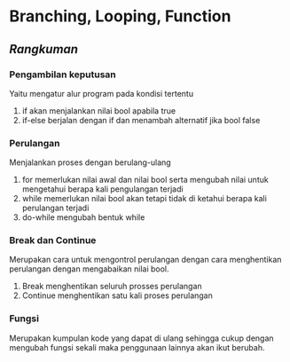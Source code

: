 # Branching, Looping, Function
## _Rangkuman_

### Pengambilan keputusan
Yaitu mengatur alur program pada kondisi tertentu
1. if akan menjalankan nilai bool apabila true
2. if-else  berjalan dengan if dan menambah alternatif jika bool false

### Perulangan
Menjalankan proses dengan berulang-ulang
1. for memerlukan nilai awal dan nilai bool serta mengubah nilai untuk mengetahui berapa kali pengulangan terjadi
2. while memerlukan nilai bool akan tetapi tidak di ketahui berapa kali perulangan terjadi
3. do-while mengubah bentuk while

### Break dan Continue
Merupakan cara untuk mengontrol perulangan dengan cara menghentikan perulangan dengan mengabaikan nilai bool.
1. Break menghentikan seluruh prosses perulangan
2. Continue menghentikan satu kali proses perulangan

### Fungsi
Merupakan kumpulan kode yang dapat di ulang sehingga cukup dengan mengubah fungsi sekali maka penggunaan lainnya akan ikut berubah.